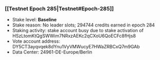 ### [[Testnet Epoch 285|Testnet#Epoch-285]]
* Stake level: **Baseline**
* Stake reason: No leader slots; 294744 credits earned in epoch 284
* Staking activity: stake account busy due to stake activation of HSzLtomKtQgSWWim7NRxzAEKc2qCXoU6QoECFc8fHjs8
* Vote account address: DY5CT3ayqvqek8dYnu1VyVMWucyE7HWaZRBCxQ7m9GAb
* Data Center: 24961-DE-Europe/Berlin